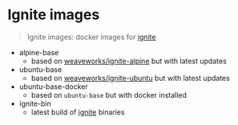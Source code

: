 # Ignite images

> Ignite images: docker images for [ignite](https://github.com/weaveworks/ignite)

- alpine-base
    - based on [weaveworks/ignite-alpine](https://hub.docker.com/r/weaveworks/ignite-alpine) but with latest updates
- ubuntu-base
    - based on [weaveworks/ignite-ubuntu](https://hub.docker.com/r/weaveworks/ignite-ubuntu) but with latest updates
- ubuntu-base-docker
    - based on `ubuntu-base` but with docker installed
- ignite-bin
    - latest build of [ignite](https://github.com/weaveworks/ignite) binaries
